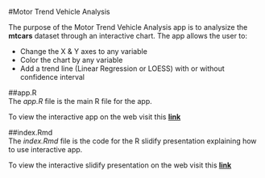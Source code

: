 #Motor Trend Vehicle Analysis

The purpose of the Motor Trend Vehicle Analysis app is to analysize the **mtcars** dataset through an interactive chart. The app allows the user to:  
* Change the X & Y axes to any variable
* Color the chart by any variable
* Add a trend line (Linear Regression or LOESS) with or without confidence interval

##app.R  
The _app.R_ file is the main R file for the app.  

To view the interactive app on the web visit this **[link](https://craigcovey.shinyapps.io/Motor_Trend_Chart/)**

##index.Rmd  
The _index.Rmd_ file is the code for the R slidify presentation explaining how to use interactive app.  

To view the interactive slidify presentation on the web visit this **[link]()**
